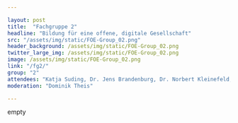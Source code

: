 ```yaml
---

layout: post
title:  "Fachgruppe 2"
headline: "Bildung für eine offene, digitale Gesellschaft"
src: "/assets/img/static/FOE-Group_02.png"
header_background: /assets/img/static/FOE-Group_02.png
twitter_large_img: /assets/img/static/FOE-Group_02.png
image: /assets/img/static/FOE-Group_02.png
link: "/fg2/"
group: "2"
attendees: "Katja Suding, Dr. Jens Brandenburg, Dr. Norbert Kleinefeld, Nele Hirsch, Frank J. Müller, Mario Ganz, Jan Neumann und Manfred Steger"
moderation: "Dominik Theis"

---
```

empty
